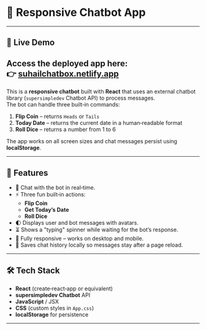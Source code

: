 # 🤖 Responsive Chatbot App
---
## 🚀 Live Demo

Access the deployed app here:<br>
👉 [suhailchatbox.netlify.app](suhailchatbox.netlify.app)
---

This is a **responsive chatbot** built with **React** that uses an external chatbot library (`supersimpledev` Chatbot API) to process messages.  
The bot can handle three built‑in commands:

1. **Flip Coin** – returns `Heads` or `Tails`
2. **Today Date** – returns the current date in a human‑readable format
3. **Roll Dice** – returns a number from 1 to 6

The app works on all screen sizes and chat messages persist using **localStorage**.

---

## 📸 Features

- 💬 Chat with the bot in real‑time.
- ⚡ Three fun built‑in actions:
  - **Flip Coin**
  - **Get Today’s Date**
  - **Roll Dice**
- 🌓 Displays user and bot messages with avatars.
- ⏳ Shows a "typing" spinner while waiting for the bot’s response.
- 📱 Fully responsive – works on desktop and mobile.
- 💾 Saves chat history locally so messages stay after a page reload.

---

## 🛠️ Tech Stack

- **React** (create‑react‑app or equivalent)
- **supersimpledev Chatbot** API
- **JavaScript** / JSX
- **CSS** (custom styles in `App.css`)
- **localStorage** for persistence

---



